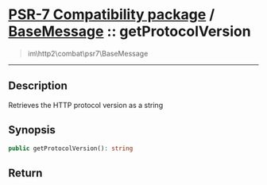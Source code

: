 # [PSR-7 Compatibility package](combat.md) / [BaseMessage](combat-BaseMessage.md) :: getProtocolVersion
 > im\http2\combat\psr7\BaseMessage
____

## Description
Retrieves the HTTP protocol version as a string

## Synopsis
```php
public getProtocolVersion(): string
```

## Return

